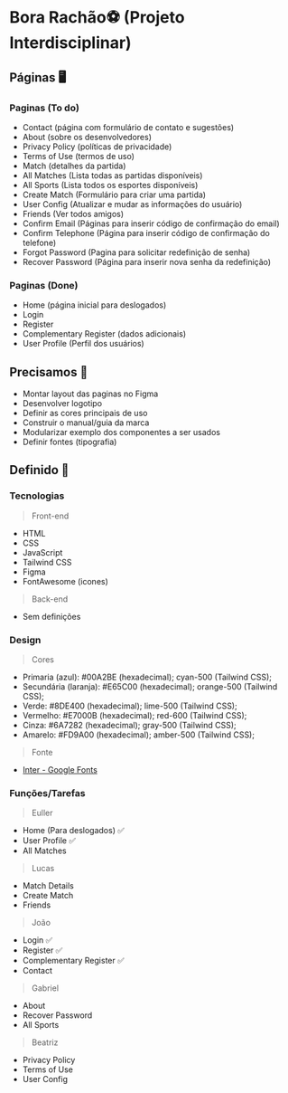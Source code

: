 # Bora Rachão⚽ (Projeto Interdisciplinar)

## Páginas 🖥️

### Paginas (To do)

- Contact (página com formulário de contato e sugestões)
- About (sobre os desenvolvedores)
- Privacy Policy (políticas de privacidade)
- Terms of Use (termos de uso)
- Match (detalhes da partida)
- All Matches (Lista todas as partidas disponíveis)
- All Sports (Lista todos os esportes disponíveis)
- Create Match (Formulário para criar uma partida)
- User Config (Atualizar e mudar as informações do usuário)
- Friends (Ver todos amigos)
- Confirm Email (Páginas para inserir código de confirmação do email)
- Confirm Telephone (Página para inserir código de confirmação do telefone)
- Forgot Password (Pagina para solicitar redefinição de senha)
- Recover Password (Página para inserir nova senha da redefinição)

### Paginas (Done)
- Home (página inicial para deslogados)
- Login
- Register
- Complementary Register (dados adicionais)
- User Profile (Perfil dos usuários)

## Precisamos 📌

- Montar layout das paginas no Figma
- Desenvolver logotipo
- Definir as cores principais de uso
- Construir o manual/guia da marca
- Modularizar exemplo dos componentes a ser usados
- Definir fontes (tipografia)

## Definido 🤝

### Tecnologias

> Front-end
- HTML
- CSS
- JavaScript
- Tailwind CSS
- Figma
- FontAwesome (icones)

> Back-end

- Sem definições

### Design

> Cores

- Primaria (azul): #00A2BE (hexadecimal); cyan-500 (Tailwind CSS); 
- Secundária (laranja): #E65C00 (hexadecimal); orange-500 (Tailwind CSS);
- Verde: #8DE400 (hexadecimal); lime-500 (Tailwind CSS);
- Vermelho: #E7000B (hexadecimal); red-600 (Tailwind CSS);
- Cinza: #6A7282 (hexadecimal); gray-500 (Tailwind CSS);
- Amarelo: #FD9A00 (hexadecimal); amber-500 (Tailwind CSS);

> Fonte
- [Inter - Google Fonts](https://fonts.google.com/specimen/Inter?query=inter)

### Funções/Tarefas

> Euller
- Home (Para deslogados) ✅
- User Profile ✅
- All Matches

> Lucas
- Match Details
- Create Match
- Friends

> João
- Login ✅
- Register ✅
- Complementary Register ✅
- Contact

> Gabriel
- About
- Recover Password
- All Sports

> Beatriz
- Privacy Policy
- Terms of Use
- User Config
